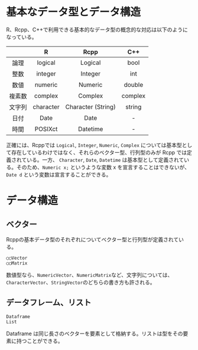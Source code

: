 # 基本なデータ型とデータ構造

R、Rcpp、C++で利用できる基本的なデータ型の概念的な対応は以下のようになっている。

||R|Rcpp|C++|
|:---:|:---:|:---:|:---:|
|論理|logical|Logical|bool|
|整数|integer|Integer|int|
|数値|numeric|Numeric|double|
|複素数|complex|Complex|complex|
|文字列|character|Character (String)|string|
|日付|Date|Date|-|
|時間|POSIXct|Datetime|-|
 



正確には、Rcppでは `Logical`, `Integer`, `Numeric`, `Complex` については基本型として存在しているわけではなく、それらのベクター型、行列型のみが Rcpp では定義されている。一方、 `Character`, `Date`, `Datetime` は基本型として定義されている。そのため、`Numeric x;` というような変数 x を宣言することはできないが、　`Date d` という変数は宣言することができる。


# データ構造

## ベクター

Rcppの基本データ型のそれぞれについてベクター型と行列型が定義されている。

```
◯◯Vector
◯◯Matrix
```

数値型なら、`NumericVector`、`NumericMatrix`など、文字列については、`CharacterVector`、`StringVector`のどちらの書き方も許される。




## データフレーム、リスト

```
Dataframe
List
```
Dataframe は同じ長さのベクターを要素として格納する。リストは型をその要素に持つことができる。

